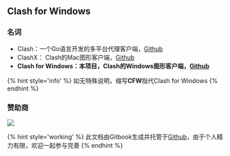 ## Clash for Windows

### 名词
- Clash：一个Go语言开发的多平台代理客户端，[Github](https://github.com/Dreamacro/clash)
- ClashX： Clash的Mac图形客户端，[Github](https://github.com/yichengchen/clashX)
- **Clash for Windows：本项目，Clash的Windows图形客户端，[Github](https://github.com/Fndroid/clash_for_windows_pkg)**

{% hint style='info' %}
如无特殊说明，缩写**CFW**指代Clash for Windows
{% endhint %}


### 赞助商

[![](https://static.modules.world/ad.jpg)](https://my.blinkload.org/auth/register?code=WGiADCjw5cc6P34Ltiks34PvQCH1fnkh)

{% hint style='working' %}
此文档由Gitbook生成并托管于[Github](https://github.com/Fndroid/clash-win-docs)，由于个人精力有限，欢迎一起参与完善
{% endhint %}
